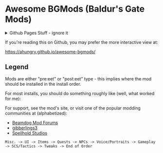 # Awesome BGMods (Baldur's Gate Mods)

<details>
<summary>Github Pages Stuff - ignore it</summary>
<link href="ghpages/main.css?v=9" rel="stylesheet" />
<script src="ghpages/main.js?v=9"></script>
</details>

If you're reading this on Github, you may prefer the more interactive
view at:

https://ahungry.github.io/awesome-bgmods/

## Legend

Mods are either "pre:eet" or "post:eet" type - this implies where the
mod should be installed in the install order.

For most installs, you should do something roughly like (well, what
worked for me):

For support, see the mod's site, or visit one of the popular modding
communities at (alphabetized):

- [Beamdog Mod Forums](https://forums.beamdog.com/categories/general-modding)
- [gibberlings3](https://www.gibberlings3.net/)
- [Spellhold Studios](http://www.shsforums.net/)

```
Misc. -> UI -> Items -> Quests -> NPCs -> Voice/Portraits -> Gameplay -> SCS/Tactics -> Tweaks -> End of Order
```

